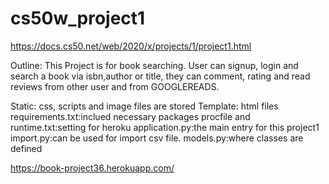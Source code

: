 # cs50w_project1
https://docs.cs50.net/web/2020/x/projects/1/project1.html

Outline:
This Project is for book searching. User can signup, login and search a book via isbn,author or title, they can comment, rating and read reviews from other user and from GOOGLEREADS.

Static: css, scripts and image files are stored
Template: html files
requirements.txt:inclued necessary packages
procfile and runtime.txt:setting for heroku
application.py:the main entry for this project1
import.py:can be used for import csv file.
models.py:where classes are defined

https://book-project36.herokuapp.com/
